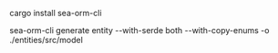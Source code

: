 cargo install sea-orm-cli

sea-orm-cli generate entity --with-serde both --with-copy-enums -o ./entities/src/model
